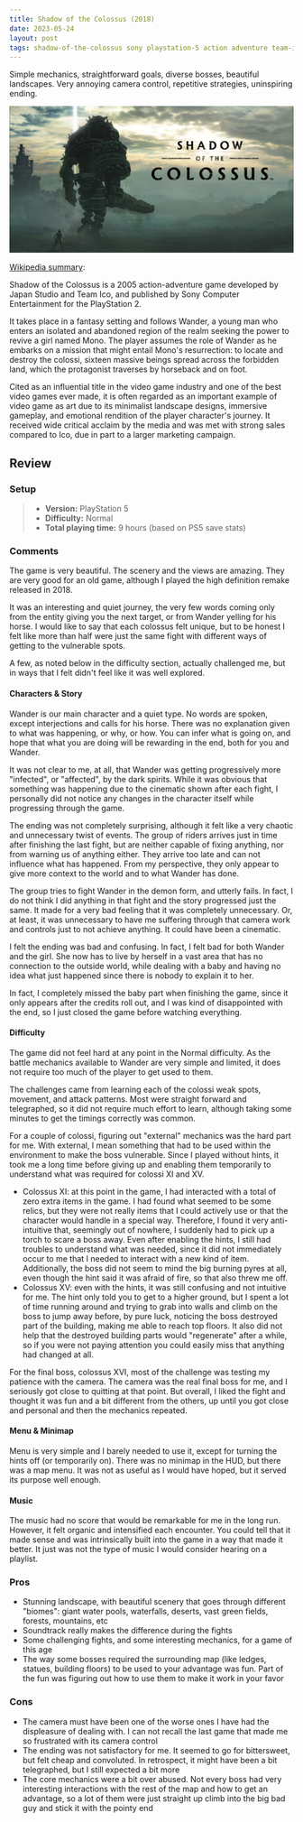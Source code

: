 ```yaml
---
title: Shadow of the Colossus (2018)
date: 2023-05-24
layout: post
tags: shadow-of-the-colossus sony playstation-5 action adventure team-ico bluepoint 
---
```


Simple mechanics, straightforward goals, diverse bosses, beautiful landscapes. Very annoying camera control, repetitive
strategies, uninspiring ending.

![](https://raw.githubusercontent.com/Tschis/reviews-blog/main/assets/covers/shadow-of-the-colossus-2018-cover.png)

[Wikipedia summary](https://en.wikipedia.org/wiki/Shadow_of_the_Colossus):

Shadow of the Colossus is a 2005 action-adventure game developed by Japan Studio and Team Ico, and published by Sony 
Computer Entertainment for the PlayStation 2. 

It takes place in a fantasy setting and follows Wander, a young man who enters an isolated and abandoned region of the
realm seeking the power to revive a girl named Mono. The player assumes the role of Wander as he embarks on a mission
that might entail Mono's resurrection: to locate and destroy the colossi, sixteen massive beings spread across the 
forbidden land, which the protagonist traverses by horseback and on foot.

Cited as an influential title in the video game industry and one of the best video games ever made, it is often regarded
as an important example of video game as art due to its minimalist landscape designs, immersive gameplay, and emotional
rendition of the player character's journey. It received wide critical acclaim by the media and was met with strong 
sales compared to Ico, due in part to a larger marketing campaign.

## Review

### Setup
> - **Version:** PlayStation 5  
> - **Difficulty:** Normal
> - **Total playing time:** 9 hours (based on PS5 save stats)

### Comments

The game is very beautiful. The scenery and the views are amazing. They are very good for an old game, although I played
the high definition remake released in 2018. 

It was an interesting and quiet journey, the very few words coming only from the entity giving you the next target, or
from Wander yelling for his horse. I would like to say that each colossus felt unique, but to be honest I felt like
more than half were just the same fight with different ways of getting to the vulnerable spots.

A few, as noted below in the difficulty section, actually challenged me, but in ways that I felt didn't feel like it
was well explored.

#### Characters & Story

Wander is our main character and a quiet type. No words are spoken, except interjections and calls for his horse. There
was no explanation given to what was happening, or why, or how. You can infer what is going on, and hope that what you
are doing will be rewarding in the end, both for you and Wander.

It was not clear to me, at all, that Wander was getting progressively more "infected", or "affected", by the dark
spirits. While it was obvious that something was happening due to the cinematic shown after each fight, I personally
did not notice any changes in the character itself while progressing through the game.

The ending was not completely surprising, although it felt like a very chaotic and unnecessary twist of events. The
group of riders arrives just in time after finishing the last fight, but are neither capable of fixing anything, nor
from warning us of anything either. They arrive too late and can not influence what has happened. From my perspective,
they only appear to give more context to the world and to what Wander has done.

The group tries to fight Wander in the demon form, and utterly fails. In fact, I do not think I did anything in that
fight and the story progressed just the same. It made for a very bad feeling that it was completely unnecessary. Or, at
least, it was unnecessary to have me suffering through that camera work and controls just to not achieve anything. It
could have been a cinematic.

I felt the ending was bad and confusing. In fact, I felt bad for both Wander and the girl. She now has to live by
herself in a vast area that has no connection to the outside world, while dealing with a baby and having no idea what
just happened since there is nobody to explain it to her.

In fact, I completely missed the baby part when finishing the game, since it only appears after the credits roll out,
and I was kind of disappointed with the end, so I just closed the game before watching everything.

#### Difficulty

The game did not feel hard at any point in the Normal difficulty. As the battle mechanics available to Wander are very
simple and limited, it does not require too much of the player to get used to them.

The challenges came from learning each of the colossi weak spots, movement, and attack patterns. Most were straight
forward and telegraphed, so it did not require much effort to learn, although taking some minutes to get the timings
correctly was common.

For a couple of colossi, figuring out "external" mechanics was the hard part for me. With external, I mean something
that had to be used within the environment to make the boss vulnerable. Since I played without hints, it took me a long
time before giving up and enabling them temporarily to understand what was required for colossi XI and XV.

* Colossus XI: at this point in the game, I had interacted with a total of zero extra items in the game. I had found
what seemed to be some relics, but they were not really items that I could actively use or that the character would 
handle in a special way. Therefore, I found it very anti-intuitive that, seemingly out of nowhere, I suddenly had to 
pick up a torch to scare a boss away. Even after enabling the hints, I still had troubles to understand what was needed,
since it did not immediately occur to me that I needed to interact with a new kind of item. Additionally, the boss did
not seem to mind the big burning pyres at all, even though the hint said it was afraid of fire, so that also threw me
off.
* Colossus XV: even with the hints, it was still confusing and not intuitive for me. The hint only told you to get to a
higher ground, but I spent a lot of time running around and trying to grab into walls and climb on the boss to jump away
before, by pure luck, noticing the boss destroyed part of the building, making me able to reach top floors. It also did 
not help that the destroyed building parts would "regenerate" after a while, so if you were not paying attention you 
could easily miss that anything had changed at all.

For the final boss, colossus XVI, most of the challenge was testing my patience with the camera. The camera was the real
final boss for me, and I seriously got close to quitting at that point. But overall, I liked the fight and thought it
was fun and a bit different from the others, up until you got close and personal and then the mechanics repeated.

#### Menu & Minimap

Menu is very simple and I barely needed to use it, except for turning the hints off (or temporarily on).
There was no minimap in the HUD, but there was a map menu. It was not as useful as I would have hoped, but it served its
purpose well enough.

#### Music

The music had no score that would be remarkable for me in the long run. However, it felt organic and intensified each
encounter. You could tell that it made sense and was intrinsically built into the game in a way that made it better.
It just was not the type of music I would consider hearing on a playlist.

### Pros

* Stunning landscape, with beautiful scenery that goes through different "biomes": giant water pools, waterfalls, 
deserts, vast green fields, forests, mountains, etc
* Soundtrack really makes the difference during the fights
* Some challenging fights, and some interesting mechanics, for a game of this age
* The way some bosses required the surrounding map (like ledges, statues, building floors) to be used to your advantage
was fun. Part of the fun was figuring out how to use them to make it work in your favor

### Cons

* The camera must have been one of the worse ones I have had the displeasure of dealing with. I can not recall the last
game that made me so frustrated with its camera control
* The ending was not satisfactory for me. It seemed to go for bittersweet, but felt cheap and convoluted. In retrospect,
it might have been a bit telegraphed, but I still expected a bit more
* The core mechanics were a bit over abused. Not every boss had very interesting interactions with the rest of the map
and how to get an advantage, so a lot of them were just straight up climb into the big bad guy and stick it with the
pointy end
